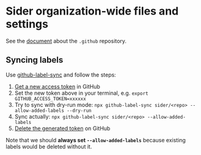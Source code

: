 # Sider organization-wide files and settings

See the [document](https://help.github.com/en/github/building-a-strong-community/creating-a-default-community-health-file) about the `.github` repository.

## Syncing labels

Use [github-label-sync](https://github.com/Financial-Times/github-label-sync) and follow the steps:

1. [Get a new access token](https://github.com/settings/tokens/new?description=Sider+labels+sync&scopes=repo) in GitHub
2. Set the new token above in your terminal, e.g. `export GITHUB_ACCESS_TOKEN=xxxxxx`
3. Try to sync with dry-run mode: `npx github-label-sync sider/<repo> --allow-added-labels --dry-run`
4. Sync actually: `npx github-label-sync sider/<repo> --allow-added-labels`
5. [Delete the generated token](https://github.com/settings/tokens) on GitHub

Note that we should **always set `--allow-added-labels`** because existing labels would be deleted without it.
